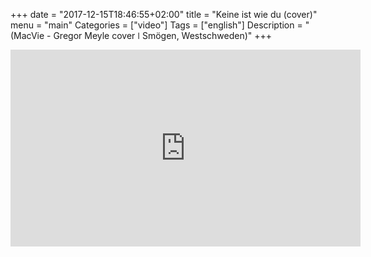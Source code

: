+++
date = "2017-12-15T18:46:55+02:00"
title = "Keine ist wie du (cover)"
menu = "main"
Categories = ["video"]
Tags = ["english"]
Description = "(MacVie - Gregor Meyle cover ǀ Smögen, Westschweden)"
+++


<iframe width="560" height="315" src="https://www.youtube.com/embed/Q5VTxzoCATI?rel=0&amp;controls=0" frameborder="0" gesture="media" allow="encrypted-media" allowfullscreen></iframe>
